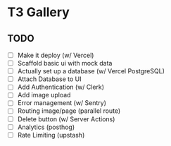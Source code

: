 # T3 Gallery

## TODO

- [ ] Make it deploy (w/ Vercel)
- [ ] Scaffold basic ui with mock data
- [ ] Actually set up a database (w/ Vercel PostgreSQL)
- [ ] Attach Database to UI
- [ ] Add Authentication (w/ Clerk)
- [ ] Add image upload
- [ ] Error management (w/ Sentry)
- [ ] Routing image/page (parallel route)
- [ ] Delete button (w/ Server Actions)
- [ ] Analytics (posthog)
- [ ] Rate Limiting (upstash)
